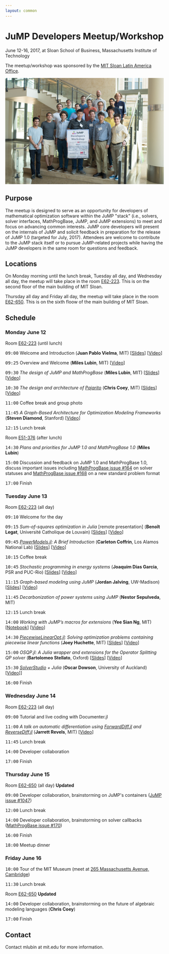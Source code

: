 ```yaml
---
layout: common
---
```


# JuMP Developers Meetup/Workshop

June 12-16, 2017, at Sloan School of Business, Massachusetts Institute of Technology

The meetup/workshop was sponsored by the <a href="http://mitsloan.mit.edu/office-of-international-programs/mit-sloan-latin-america-office/">MIT Sloan Latin America Office</a>.

<img src="developersgroup.jpg" alt="Group Photo">

## Purpose

The meetup is designed to serve as an opportunity for developers of mathematical optimization software within the JuMP "stack" (i.e., solvers, solver interfaces, MathProgBase, JuMP, and JuMP extensions) to meet and focus on advancing common interests. JuMP core developers will present on the internals of JuMP and solicit feedback in preparation for the release of JuMP 1.0 (targeted for July, 2017). Attendees are welcome to contribute to the JuMP stack itself or to pursue JuMP-related projects while having the JuMP developers in the same room for questions and feedback.


## Locations

On Monday morning until the lunch break, Tuesday all day, and Wednesday all day, the meetup will take place
in the room <a href="http://whereis.mit.edu/?go=E62">E62-223</a>. This is on the second floor of the
main building of MIT Sloan.

Thursday all day and Friday all day, the meetup will take place in the room
<a href="http://whereis.mit.edu/?go=E52">E62-650</a>. This is on the sixth floow of the main building of MIT Sloan.


## Schedule

### Monday June 12

Room <a href="http://whereis.mit.edu/?go=E62">E62-223</a> (until lunch)

<tt>09:00</tt> Welcome and Introduction (**Juan Pablo Vielma**, MIT) [[Slides](vielma.pdf)] [[Video](https://youtu.be/esOe5saQRKY)]

<tt>09:25</tt> Overview and Welcome (**Miles Lubin**, MIT) [[Video](https://youtu.be/4jr5ij27jCw)]

<tt>09:30</tt> *The design of JuMP and MathProgBase* (**Miles Lubin**, MIT) [[Slides](lubin.pdf)] [[Video](https://youtu.be/JaA302TfI7I)]

<tt>10:30</tt> *The design and architecture of <a href="https://github.com/JuliaOpt/Pajarito.jl">Pajarito</a>* (**Chris Coey**, MIT) [[Slides](coey.pdf)] [[Video](https://youtu.be/Rh1JHvyZ38I)]

<tt>11:00</tt> Coffee break and group photo

<tt>11:45</tt> *A Graph-Based Architecture for Optimization Modeling Frameworks* (**Steven Diamond**, Stanford) [[Video](https://youtu.be/LHdlYvUBYT8)]

<tt>12:15</tt> Lunch break

Room <a href="http://whereis.mit.edu/?go=E51">E51-376</a> (after lunch)

<tt>14:30</tt> *Plans and priorities for JuMP 1.0 and MathProgBase 1.0* (**Miles Lubin**)

<tt>15:00</tt> Discussion and feedback on JuMP 1.0 and MathProgBase 1.0, discuss important issues including <a href="https://github.com/JuliaOpt/MathProgBase.jl/issues/164">MathProgBase issue #164</a> on solver statuses and <a href="https://github.com/JuliaOpt/MathProgBase.jl/issues/168">MathProgBase issue #168</a> on a new standard problem format

<tt>17:00</tt> Finish


### Tuesday June 13

Room <a href="http://whereis.mit.edu/?go=E62">E62-223</a> (all day)

<tt>09:10</tt> Welcome for the day

<tt>09:15</tt> *Sum-of-squares optimization in Julia* [remote presentation] (**Benoît Legat**, Université Catholique de Louvain) [[Slides](legat.pdf)] [[Video](https://youtu.be/kyo72yWYr54)]

<tt>09:45</tt> *<a href="https://github.com/lanl-ansi/PowerModels.jl">PowerModels.jl</a>: A Brief Introduction* (**Carleton Coffrin**, Los Alamos National Lab) [[Slides](coffrin.pdf)] [[Video](https://youtu.be/W4LOKR7B4ts)]

<tt>10:15</tt> Coffee break

<tt>10:45</tt> *Stochastic programming in energy systems* (**Joaquim Dias Garcia**, PSR and PUC-Rio) [[Slides](dias.pdf)] [[Video](https://youtu.be/HwOOww8vwyA)]

<tt>11:15</tt> *Graph-based modeling using JuMP* (**Jordan Jalving**, UW-Madison) [[Slides](jalving.pdf)] [[Video](https://youtu.be/t7-c0NG3Mwg)]

<tt>11:45</tt> *Decarbonization of power systems using JuMP* (**Nestor Sepulveda**, MIT)

<tt>12:15</tt> Lunch break

<tt>14:00</tt> *Working with JuMP’s macros for extensions* (**Yee Sian Ng**, MIT) [[Notebook](http://nbviewer.jupyter.org/url/www.juliaopt.org/developersmeetup/ng.ipynb)] [[Video](https://youtu.be/u8CL5hShoEE)]

<tt>14:30</tt> *<a href="https://github.com/joehuchette/PiecewiseLinearOpt.jl">PiecewiseLinearOpt.jl</a>: Solving optimization problems containing piecewise linear functions* (**Joey Huchette**, MIT) [[Slides](huchette.pdf)] [[Video](https://youtu.be/yiWx52yVVzM)]

<tt>15:00</tt> *OSQP.jl: A Julia wrapper and extensions for the Operator Splitting QP solver* (**Bartolomeo Stellato**, Oxford) [[Slides](stellato.pdf)] [[Video](https://youtu.be/k6yJHw0CzeA)]

<tt>15:30</tt> *<a href="https://solverstudio.org/">SolverStudio</a> + Julia* (**Oscar Dowson**, University of Auckland) [[Video](https://youtu.be/IJB2308IA2Q)]]

<tt>16:00</tt> Finish


### Wednesday June 14

Room <a href="http://whereis.mit.edu/?go=E62">E62-223</a> (all day)

<tt>09:00</tt> Tutorial and live coding with Documenter.jl

<tt>11:00</tt> *A talk on automatic differentiation using <a href="https://github.com/JuliaDiff/ForwardDiff.jl">ForwardDiff.jl</a> and <a href="https://github.com/JuliaDiff/ReverseDiff.jl">ReverseDiff.jl</a>* (**Jarrett Revels**, MIT) [[Video](https://youtu.be/xtZ0_0DP_GI)]

<tt>11:45</tt> Lunch break

<tt>14:00</tt> Developer collaboration

<tt>17:00</tt> Finish


### Thursday June 15

Room <a href="http://whereis.mit.edu/?go=E62">E62-650</a> (all day) **Updated**

<tt>09:00</tt> Developer collaboration, brainstorming on JuMP's containers (<a href="https://github.com/JuliaOpt/JuMP.jl/issues/1047">JuMP issue #1047</a>)

<tt>12:00</tt> Lunch break

<tt>14:00</tt> Developer collaboration, brainstorming on solver callbacks (<a href="https://github.com/JuliaOpt/MathProgBase.jl/issues/170">MathProgBase issue #170</a>)

<tt>16:00</tt> Finish

<tt>18:00</tt> Meetup dinner


### Friday June 16

<tt>10:00</tt> Tour of the MIT Museum (meet at <a href="https://goo.gl/maps/Ea3877tcMZ42">265 Massachusetts Avenue, Cambridge</a>)

<tt>11:30</tt> Lunch break

Room <a href="http://whereis.mit.edu/?go=E62">E62-650</a> **Updated**

<tt>14:00</tt> Developer collaboration, brainstorming on the future of algebraic modeling languages (**Chris Coey**)

<tt>17:00</tt> Finish


## Contact

Contact mlubin at mit.edu for more information.
